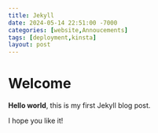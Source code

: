 ```yaml
---
title: Jekyll
date: 2024-05-14 22:51:00 -7000
categories: [website,Annoucements]
tags: [deployment,kinsta]
layout: post
---
```


# Welcome 

**Hello world**, this is my first Jekyll blog post.

I hope you like it!

